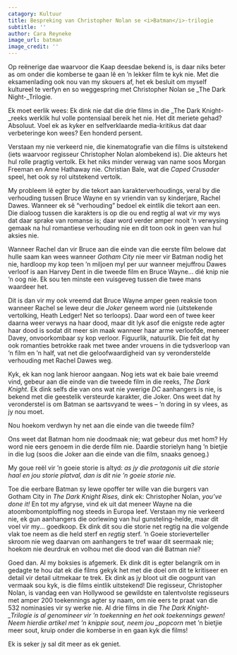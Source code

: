 ```yaml
---
catagory: Kultuur
title: Bespreking van Christopher Nolan se <i>Batman</i>-trilogie
subtitle: ''
author: Cara Reyneke
image_url: batman
image_credit: ''
---
```


Op reënerige dae waarvoor die Kaap deesdae bekend is, is daar niks beter as om onder die komberse te gaan lê en ’n lekker film te kyk nie. Met die eksamenlading ook nou van my skouers af, het ek besluit om myself kultureel te verfyn en so weggespring met Christopher Nolan se \_The Dark Night-\_Trilogie.

Ek moet eerlik wees: Ek dink nie dat die drie films in die \_The Dark Knight-\_reeks werklik hul volle pontensiaal bereik het nie. Het dit meriete gehad? Absoluut. Voel ek as kyker en selfverklaarde media-kritikus dat daar verbeteringe kon wees? Een honderd persent.

Verstaan my nie verkeerd nie, die kinematografie van die films is uitstekend (iets waarvoor regisseur Christopher Nolan alombekend is). Die akteurs het hul rolle pragtig vertolk. Ek het niks minder verwag van name soos Morgan Freeman en Anne Hathaway nie. Christian Bale, wat die _Caped Crusader_ speel, het ook sy rol uitstekend vertolk.

My probleem lê egter by die tekort aan karakterverhoudings, veral by die verhouding tussen Bruce Wayne en sy vriendin van sy kinderjare, Rachel Dawes. Wanneer ek sê “verhouding” bedoel ek eintlik die tekort aan een. Die dialoog tussen die karakters is op die ou end regtig al wat vir my wys dat daar sprake van romanse is; daar word verder amper nooit ’n verwysing gemaak na hul romantiese verhouding nie en dit toon ook in geen van hul aksies nie.

Wanneer Rachel dan vir Bruce aan die einde van die eerste film belowe dat hulle saam kan wees wanneer _Gotham City_ nie meer vir Batman nodig het nie, hardloop my kop teen ’n miljoen myl per uur wanneer mejuffrou Dawes verloof is aan Harvey Dent in die tweede film en Bruce Wayne... dié knip nie ’n oog nie. Ek sou ten minste een vuisgeveg tussen die twee mans waardeer het.

Dit is dan vir my ook vreemd dat Bruce Wayne amper geen reaksie toon wanneer Rachel se lewe deur die _Joker_ geneem word nie (uitstekende vertolking, Heath Ledger! Net so terloops). Daar word een of twee keer daarna weer verwys na haar dood, maar dit lyk asof die enigste rede agter haar dood is sodat dit meer sin maak wanneer haar arme verloofde, meneer Davey, onvoorkombaar sy kop verloor. Figuurlik, natuurlik. Die feit dat hy ook romanties betrokke raak met twee ander vrouens in die tydsverloop van ’n film en ’n half, vat net die geloofwaardigheid van sy veronderstelde verhouding met Rachel Dawes weg.

Kyk, ek kan nog lank hieroor aangaan. Nog iets wat ek baie baie vreemd vind, gebeur aan die einde van die tweede film in die reeks, _The Dark Knight_. Ek dink selfs die van ons wat nie ywerige _DC_ aanhangers is nie, is bekend met die geestelik versteurde karakter, die Joker. Ons weet dat hy veronderstel is om Batman se aartsvyand te wees – ’n doring in sy vlees, as jy nou moet.

Nou hoekom verdwyn hy net aan die einde van die tweede film?

Ons weet dat Batman hom nie doodmaak nie; wat gebeur dus met hom? Hy word nie eers genoem in die derde film nie. Daardie storielyn hang ’n bietjie in die lug (soos die Joker aan die einde van die film, snaaks genoeg.)

My goue reël vir ’n goeie storie is altyd: _as jy die protagonis uit die storie haal en jou storie platval, dan is dit nie ’n goeie storie nie._

Toe die eerbare Batman sy lewe opoffer ter wille van die burgers van Gotham City in _The Dark Knight Rises,_ dink ek: Christopher Nolan, _you’ve done it!_ En tot my afgryse, vind ek uit dat meneer Wayne na die atoombomontploffing nog steeds in Europa leef. Verstaan my nie verkeerd nie, ek gun aanhangers die oorlewing van hul gunsteling-helde, maar dit voel vir my... goedkoop. Ek dink dit sou die storie net regtig na die volgende vlak toe neem as die held sterf en _regtig_ sterf. ’n Goeie storieverteller skroom nie weg daarvan om aanhangers te tref waar dit seermaak nie; hoekom nie deurdruk en volhou met die dood van dié Batman nie?

Goed dan. Al my boksies is afgemerk. Ek dink dit is egter belangrik om in gedagte te hou dat ek die films gekyk het met die doel om dit te kritiseer en detail vir detail uitmekaar te trek. Ek dink as jy bloot uit die oogpunt van vermaak sou kyk, is die films eintlik uitstekend! Die regisseur, Christopher Nolan, is vandag een van Hollywood se gewildste en talentvolste regisseurs met amper 200 toekennings agter sy naam, om nie eers te praat van die 532 nominasies vir sy werke nie. Al drie films in die _The Dark Knight-\_Trilogie is al genomineer vir ’n toekenning en het ook toekennings gewen! Neem hierdie artikel met ’n knippie sout, neem jou \_popcorn_ met ’n bietjie meer sout, kruip onder die komberse in en gaan kyk die films!

Ek is seker jy sal dit meer as ek geniet.
